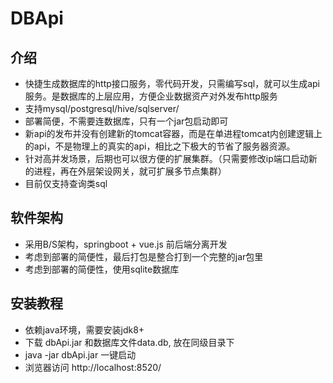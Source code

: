# DBApi

## 介绍
- 快捷生成数据库的http接口服务，零代码开发，只需编写sql，就可以生成api服务。是数据库的上层应用，方便企业数据资产对外发布http服务
- 支持mysql/postgresql/hive/sqlserver/
- 部署简便，不需要连数据库，只有一个jar包启动即可
- 新api的发布并没有创建新的tomcat容器，而是在单进程tomcat内创建逻辑上的api，不是物理上的真实的api，相比之下极大的节省了服务器资源。
- 针对高并发场景，后期也可以很方便的扩展集群。（只需要修改ip端口启动新的进程，再在外层架设网关，就可扩展多节点集群）
- 目前仅支持查询类sql

## 软件架构
- 采用B/S架构，springboot + vue.js 前后端分离开发
- 考虑到部署的简便性，最后打包是整合打到一个完整的jar包里
- 考虑到部署的简便性，使用sqlite数据库

## 安装教程

- 依赖java环境，需要安装jdk8+
- 下载 dbApi.jar 和数据库文件data.db, 放在同级目录下
- java -jar dbApi.jar 一键启动
- 浏览器访问 http://localhost:8520/
